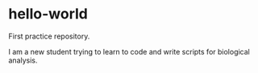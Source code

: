 # hello-world
First practice repository.

I am a new student trying to learn to code and write scripts for biological analysis.
